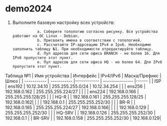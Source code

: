 # demo2024
1. Выполните базовую настройку всех устройств:
   
                  а. Соберите топологию согласно рисунку. Все устройства работают на OC Linux - Debian.
                  b. Присвоить имена в соответствии с топологией.
                  с. Рассчитайте IP-адрсеацию IPv4 и Ipv6. Необходимо заполнить таблицу №1. При необходимости отредактируйте таблицу.
                  d. Пул адресов для сети офиса BRANCH - не более 16. Для IPv6 пропустите этот пункт.
                  e. Пул адресов для сети офиса HQ - не более 64. Для IPv6 пропустите этот пункт.





Таблица №1
| Имя устройства | Интерфейс   | IPv4/IPv6        |    Маска/Префикс    | Шлюз         |
| -----------    | ----------- |------------      |   ---------------   |------        |
| ISP            | ens192      | 10.12.34.10      |  255.255.255.0/24   | 10.12.34.254 |
|                | ens256      | 192.168.0.162    |  255.255.255.224/27 |              |
|                | ens224      | 192.168.0.166    |  255.255.255.128/25 |              |
| HQ-R           |             | 192.168.0.161    |  255.255.255.128/25 | 192.168.0.162|
|                |             | 192.168.0.1      |  255.255.255.252/30 |              |
| BR-R           |             | 192.168.0.165    |  255.255.255.224/27 | 192.168.0.166|
|                |             | 192.168.0.129    |  255.255.255.252/30 |              |
| HQ-SRV         |             | 192.168.0.126    |  255.255.255.252/30 | 192.168.0.1  |
| BR-SRV         |             | 192.168.0.158    |  255.255.255.252/30 | 192.168.0.129|
